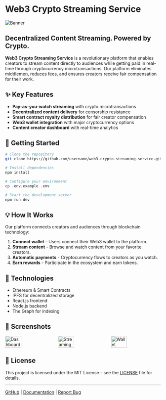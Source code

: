 # Web3 Crypto Streaming Service

![Banner](assets/images/banner.png)

## Decentralized Content Streaming. Powered by Crypto.

**Web3 Crypto Streaming Service** is a revolutionary platform that enables creators to stream content directly to audiences while getting paid in real-time through cryptocurrency microtransactions. Our platform eliminates middlemen, reduces fees, and ensures creators receive fair compensation for their work.

## ✨ Key Features

- **Pay-as-you-watch streaming** with crypto microtransactions
- **Decentralized content delivery** for censorship resistance
- **Smart contract royalty distribution** for fair creator compensation
- **Web3 wallet integration** with major cryptocurrency options
- **Content creator dashboard** with real-time analytics

## 🚀 Getting Started

```bash
# Clone the repository
git clone https://github.com/username/web3-crypto-streaming-service.git

# Install dependencies
npm install

# Configure your environment
cp .env.example .env

# Start the development server
npm run dev
```

## 💡 How It Works

Our platform connects creators and audiences through blockchain technology:

1. **Connect wallet** - Users connect their Web3 wallet to the platform.
2. **Stream content** - Browse and watch content from your favorite creators.
3. **Automatic payments** - Cryptocurrency flows to creators as you watch.
4. **Earn rewards** - Participate in the ecosystem and earn tokens.

## 🔧 Technologies

- Ethereum & Smart Contracts
- IPFS for decentralized storage
- React.js frontend
- Node.js backend
- The Graph for indexing

## 📱 Screenshots

<div style="display: flex; justify-content: space-between;">
  <img src="assets/images/screenshot1.png" width="32%" alt="Dashboard" />
  <img src="assets/images/screenshot2.png" width="32%" alt="Streaming" />
  <img src="assets/images/screenshot3.png" width="32%" alt="Wallet" />
</div>

## 📄 License

This project is licensed under the MIT License - see the [LICENSE](LICENSE) file for details.

---

[GitHub](https://github.com/username/web3-crypto-streaming-service) | [Documentation](docs/) | [Report Bug](https://github.com/username/web3-crypto-streaming-service/issues)
